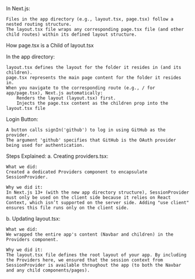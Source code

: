 In Next.js:

    Files in the app directory (e.g., layout.tsx, page.tsx) follow a nested routing structure.
    The layout.tsx file wraps any corresponding page.tsx file (and other child routes) within its defined layout structure.

How page.tsx is a Child of layout.tsx

In the app directory:

    layout.tsx defines the layout for the folder it resides in (and its children).
    page.tsx represents the main page content for the folder it resides in.
    When you navigate to the corresponding route (e.g., / for app/page.tsx), Next.js automatically:
        Renders the layout (layout.tsx) first.
        Injects the page.tsx content as the children prop into the layout.tsx file


Login Button:

    A button calls signIn('github') to log in using GitHub as the provider.
    The argument 'github' specifies that GitHub is the OAuth provider being used for authentication.


Steps Explained:
a. Creating providers.tsx:

    What we did:
    Created a dedicated Providers component to encapsulate SessionProvider.

    Why we did it:
    In Next.js 13+ (with the new app directory structure), SessionProvider must only be used on the client side because it relies on React Context, which isn’t supported on the server side. Adding "use client" ensures this file runs only on the client side.

b. Updating layout.tsx:

    What we did:
    We wrapped the entire app's content (Navbar and children) in the Providers component.

    Why we did it:
    The layout.tsx file defines the root layout of your app. By including the Providers here, we ensured that the session context from SessionProvider is available throughout the app (to both the Navbar and any child components/pages).